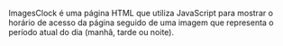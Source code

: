 ImagesClock é uma página HTML que utiliza JavaScript para mostrar o horário de acesso da página seguido de uma imagem que representa o período atual do dia (manhâ, tarde ou noite).
